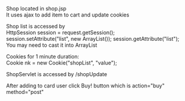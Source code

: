 Shop located in shop.jsp  
It uses ajax to add item to cart and update cookies  

Shop list is accessed by   
HttpSession session = request.getSession();  
session.setAttribute("list", new ArrayList<String>());
session.getAttribute("list");  
You may need to cast it into ArrayList<String>  
 
Cookies for 1 minute duration:  
Cookie nk = new Cookie("shopList", "value");

ShopServlet is accessed by /shopUpdate  

After adding to card user click Buy! button which is
action="buy" method="post"